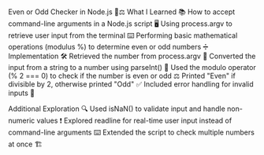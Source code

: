 Even or Odd Checker in Node.js 🔢⚖️
What I Learned 📚
How to accept command-line arguments in a Node.js script 🖥️
Using process.argv to retrieve user input from the terminal ⌨️
Performing basic mathematical operations (modulus %) to determine even or odd numbers ➗
Implementation 🛠️
Retrieved the number from process.argv 📜
Converted the input from a string to a number using parseInt() 🔢
Used the modulo operator (% 2 === 0) to check if the number is even or odd ⚖️
Printed "Even" if divisible by 2, otherwise printed "Odd" ✅
Included error handling for invalid inputs 🚨

Additional Exploration 🔍
Used isNaN() to validate input and handle non-numeric values ❗
Explored readline for real-time user input instead of command-line arguments ⌨️
Extended the script to check multiple numbers at once 🏗️

